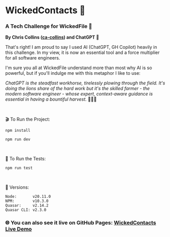 # WickedContacts 🚀

### A Tech Challenge for WickedFile 🏁

**By Chris Collins ([ca-collins](https://github.com/ca-collins)) and ChatGPT 🤖**

That's right! I am proud to say I used AI (ChatGPT, GH Copilot) heavily in this challenge. In my view, it is now an essential tool and a force multiplier for all software engineers.

I'm sure you all at WickedFile understand more than most why AI is so powerful, but if you'll indulge me with this metaphor I like to use:

_ChatGPT is the steadfast workhorse, tirelessly plowing through the field. It's doing the lions share of the hard work but it's the skilled farmer - the modern software engineer - whose expert, context-aware guidance is essential in having a bountiful harvest._ 🚜🌾🌾

<br>

🎬 To Run the Project:

```
npm install
```

```
npm run dev
```

<br>

🧪 To Run the Tests:

```
npm run test
```

<br>

🔧 Versions:

```
Node:       v20.11.0
NPM:        v10.3.0
Quasar:     v2.14.2
Quasar CLI: v2.3.0
```

### 🌐 You can also see it live on GitHub Pages: [WickedContacts Live Demo](https://ca-collins.github.io/wicked-contacts)
